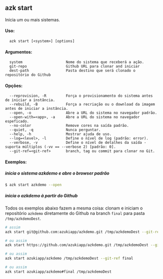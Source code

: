 ## azk start

  Inicia um ou mais sistemas.

#### Uso:

```
  azk start [<system>] [options]
```

#### Argumentos:

```
  system                    Nome do sistema que receberá a ação.
  git-repo                  Github URL para clonar and iniciar
  dest-path                 Pasta destino que será clonado o repositório do Github
```

#### Opções:

```
  --reprovision, -R         Força o provisionamento do sistema antes de iniciar a instância.
  --rebuild, -B             Força a recriação ou o download da imagem antes de iniciar a instância.
  --open, -o                Abre a URL do sistema no navegador padrão.
  --open-with=<app>, -a     Abre a URL do sistema no navegador espeficado.
  --no-color                Remove cores na saída padrão.
  --quiet, -q               Nunca perguntar.
  --help, -h                Mostrar ajuda de uso.
  --log=<level>, -l         Define o nível de log (padrão: error).
  --verbose, -v             Define o nível de detalhes da saída - suporta múltiplos (-vv == --verbose 2) [padrão: 0].
  --git-ref=<git-ref>       branch, tag ou commit para clonar no Git.
```

#### Exemplos:

##### inicia o sistema azkdemo e abre o browser padrão

```bash
$ azk start azkdemo --open
```

##### inicia o azkdemo à partir do Github

Todos os exemplos abaixo fazem a mesma coisa: clonam e iniciam o repositório `azkdemo` diretamente do Github na branch `final` para pasta `/tmp/azkdemoDest`.

```bash
# assim
azk start git@github.com:azukiapp/azkdemo.git /tmp/azkdemoDest --git-ref final

# ou assim
azk start https://github.com/azukiapp/azkdemo.git /tmp/azkdemoDest --git-ref final

# ou assim
azk start azukiapp/azkdemo /tmp/azkdemoDest --git-ref final

# ou assim
azk start azukiapp/azkdemo#final /tmp/azkdemoDest
```
